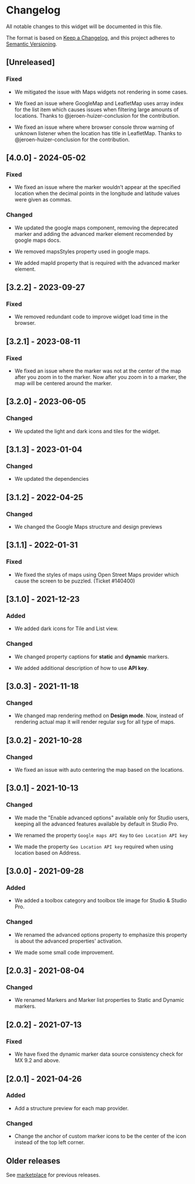 # Changelog

All notable changes to this widget will be documented in this file.

The format is based on [Keep a Changelog](https://keepachangelog.com/en/1.0.0/), and this project adheres to [Semantic Versioning](https://semver.org/spec/v2.0.0.html).

## [Unreleased]

### Fixed

- We mitigated the issue with Maps widgets not rendering in some cases.

- We fixed an issue where GoogleMap and LeafletMap uses array index for the list item which causes issues when filtering large amounts of locations. Thanks to @jeroen-huizer-conclusion for the contribution.

- We fixed an issue where where browser console throw warning of unknown listener when the location has title in LeafletMap. Thanks to @jeroen-huizer-conclusion for the contribution.

## [4.0.0] - 2024-05-02

### Fixed

- We fixed an issue where the marker wouldn’t appear at the specified location when the decimal points in the longitude and latitude values were given as commas.

### Changed

- We updated the google maps component, removing the deprecated marker and adding the advanced marker element recomended by google maps docs.

- We removed mapsStyles property used in google maps.

- We added mapId property that is required with the advanced marker element.

## [3.2.2] - 2023-09-27

### Fixed

- We removed redundant code to improve widget load time in the browser.

## [3.2.1] - 2023-08-11

### Fixed

- We fixed an issue where the marker was not at the center of the map after you zoom in to the marker. Now after you zoom in to a marker, the map will be centered around the marker.

## [3.2.0] - 2023-06-05

### Changed

- We updated the light and dark icons and tiles for the widget.

## [3.1.3] - 2023-01-04

### Changed

- We updated the dependencies

## [3.1.2] - 2022-04-25

### Changed

- We changed the Google Maps structure and design previews

## [3.1.1] - 2022-01-31

### Fixed

- We fixed the styles of maps using Open Street Maps provider which cause the screen to be puzzled. (Ticket #140400)

## [3.1.0] - 2021-12-23

### Added

- We added dark icons for Tile and List view.

### Changed

- We changed property captions for **static** and **dynamic** markers.

- We added additional description of how to use **API key**.

## [3.0.3] - 2021-11-18

### Changed

- We changed map rendering method on **Design mode**. Now, instead of rendering actual map it will render regular svg for all type of maps.

## [3.0.2] - 2021-10-28

### Changed

- We fixed an issue with auto centering the map based on the locations.

## [3.0.1] - 2021-10-13

### Changed

- We made the "Enable advanced options" available only for Studio users, keeping all the advanced features available by default in Studio Pro.

- We renamed the property `Google maps API Key` to `Geo Location API key`

- We made the property `Geo Location API key` required when using location based on Address.

## [3.0.0] - 2021-09-28

### Added

- We added a toolbox category and toolbox tile image for Studio & Studio Pro.

### Changed

- We renamed the advanced options property to emphasize this property is about the advanced properties' activation.

- We made some small code improvement.

## [2.0.3] - 2021-08-04

### Changed

- We renamed Markers and Marker list properties to Static and Dynamic markers.

## [2.0.2] - 2021-07-13

### Fixed

- We have fixed the dynamic marker data source consistency check for MX 9.2 and above.

## [2.0.1] - 2021-04-26

### Added

- Add a structure preview for each map provider.

### Changed

- Change the anchor of custom marker icons to be the center of the icon instead of the top left corner.

## Older releases

See [marketplace](https://marketplace.mendix.com/link/component/108261) for previous releases.
